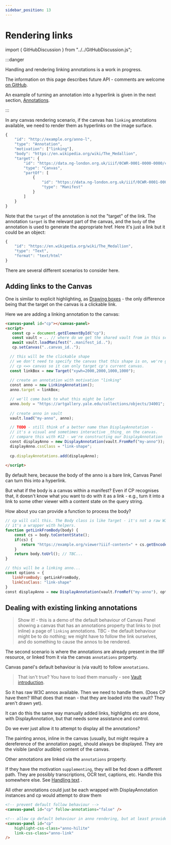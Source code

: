 ```yaml
---
sidebar_position: 13
---
```


# Rendering links

import { GitHubDiscussion } from "../../GitHubDiscussion.js";

:::danger

Handling and rendering linking annotations is a work in progress.

The information on this page describes future API - comments are welcome [on GitHub](https://github.com/digirati-co-uk/iiif-canvas-panel/issues).

An example of turning an annotation into a hyperlink is given in the next section, [Annotations](./annotations).

:::

In any canvas rendering scenario, if the canvas has `linking` annotations available, we need to render them as hyperlinks on the image surface.

```js title="An example linking annotation"
{
    "id": "http://example.org/anno-l",
    "type": "Annotation",
    "motivation": ["linking"],
    "body": "https://en.wikipedia.org/wiki/The_Medallion",
    "target": {
        "id": "https://data.ng-london.org.uk/iiif/0CWR-0001-0000-0000/canvas/-1#xywh=10000,10000,2000,2000",
        "type": "Canvas",
        "partOf": [
            {
                "id": "https://data.ng-london.org.uk/iiif/0CWR-0001-0000-0000/manifest",
                "type": "Manifest"
            }
        ]
    }
}
```

Note that the `target` of the annotation is not the "target" of the link. The annotation `target` is the relevant part of the canvas, and the `body` of the annotation is used to generate the appropriate href. Here it's just a link but it could be an object:

```js title="Alternate representation of body"
{
    "id": "https://en.wikipedia.org/wiki/The_Medallion",
    "type": "Text",
    "format": "text/html"
}
```

There are several different scenarios to consider here.

## Adding links to the Canvas

One is similar to explicit highlighting, as [Drawing boxes](./highlighting-regions) - the only difference being that the target on the canvas is a clickable link. 

Here we are adding a linking annotation to the canvas:

<!-- TODO: GH-107, GH-94 -->
```html
<canvas-panel id="cp"></canvas-panel>
<script>
   const cp = document.getElementById("cp");
   const vault = .. // where do we get the shared vault from in this scenario?
   await vault.loadManifest("..manifest_id..");
   cp.setCanvas("..canvas_id..");

  // this will be the clickable shape
  // we don't need to specify the canvas that this shape is on, we're going to add it to cp in a moment.
  // cp <=> canvas so it can only target cp's current canvas.
  const linkBox = new Target("xywh=2000,2000,1000,1000");
 ​
  ​// create an annotation with motivation "linking"
  ​const anno = new LinkingAnnotation();
  ​anno.target = linkBox;

  // we'll come back to what this might be later
  anno.body = "https://artgallery.yale.edu/collections/objects/34001"; 
 
  ​// create anno in vault
  ​vault.load("my-anno", anno);

  // TODO - still think of a better name than DisplayAnnotation - 
  // it's a visual and sometimes interactive _thing_ on the canvas.
  // compare this with #12 - we're constructing our DisplayAnnotation
  ​const displayAnno = new DisplayAnnotation(vault.FromRef("my-anno"));
  ​displayAnno.cssClass = "link-shape";
      ​
  ​cp.displayAnnotations.add(displayAnno);
  
</script> 
```

By default here, because the body of the anno is a bare link, Canvas Panel can turn this into a hyperlink.

But what if the body is a canvas within a manifest? Even if CP recognises that, it doesn't know what you want to do with it as a link - e.g., turn it into a link to some other viewer with a content state on the query string.

How about you can provide a function to process the body?

<!-- TODO: GH-107, GH-94 -->
```js title="stepping in to generate the link"
// cp will call this. The Body class is like Target - it's not a raw W3C anno body, 
// it's a wrapper with helpers.
function getLinkFromBody(body) {
    const cs = body.toContentState();
    if(cs) {
       return "https://example.org/viewer?iiif-content=" + cs.getEncoded();
    }
    return body.toUrl(); // TBC...
}

// this will be a linking anno...
const options = {
   linkFromBody: getLinkFromBody,
   linkCssClass: "link-shape"
}
​const displayAnno = new DisplayAnnotation(vault.FromRef("my-anno"), options);

```

## Dealing with existing linking annotations

> Show it! - this is a demo of the default behaviour of Canvas Panel showing a canvas that has an annotations property that links to (not inline) a page of `linking` annotations. TBC - the default behaviour might be to do nothing; we might have to follow the link ourselves, and do something to cause the annos to be rendered.

The second scenario is where the annotations are already present in the IIIF resource, or linked from it via the canvas `annotations` property.

Canvas panel's default behaviour is (via vault) to follow `annotations`.

> That isn't true? You have to load them manually - see [Vault introduction](../../docs/api-reference/vault).

So it has raw W3C annos available. Then we need to handle them. (Does CP have them? What does that mean - that they are loaded into the vault? They aren't drawn yet).

It can do this the same way manually added links, highlights etc are done, with DisplayAnnotation, but that needs some assistance and control.

Do we ever just allow it to attempt to display all the annotations?

The painting annos, inline in the canvas (usually, but might require a dereference of the annotation page), should always be displayed. They are the visible (and/or audible) content of the canvas.

Other annotations are linked via the `annotations` property.

If they have the motivation `supplementing`, they will be fed down a different path. They are possibly transcriptions, OCR text, captions, etc. Handle this somewhere else. See [Handling text](../future/handling-text) .

All other annotations could just be each wrapped with DisplayAnnotation instances and cp would attempt to draw them


<!-- TODO: GH-107, GH-94 -->
```html
<!-- prevent default follow behaviour -->
<canvas-panel id="cp" follow-annotations="false" />

<!-- allow cp default behaviour in anno rendering, but at least provide some styles -->
<canvas-panel id="cp"
    highlight-css-class="anno-hilite"
    link-css-class="anno-link"    
/>
```


<GitHubDiscussion ghid="13" />
